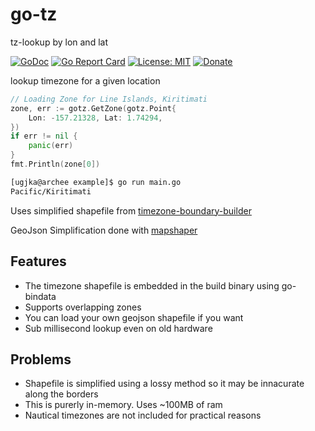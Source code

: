 # go-tz

tz-lookup by lon and lat

[![GoDoc](https://godoc.org/github.com/ugjka/go-tz?status.svg)](https://godoc.org/github.com/ugjka/go-tz)
[![Go Report Card](https://goreportcard.com/badge/github.com/ugjka/go-tz)](https://goreportcard.com/report/github.com/ugjka/go-tz)
[![License: MIT](https://img.shields.io/badge/License-MIT-yellow.svg)](https://opensource.org/licenses/MIT)
[![Donate](https://dl.ugjka.net/Donate-PayPal-green.svg)](https://www.paypal.me/ugjka)

lookup timezone for a given location

```go
// Loading Zone for Line Islands, Kiritimati
zone, err := gotz.GetZone(gotz.Point{
    Lon: -157.21328, Lat: 1.74294,
})
if err != nil {
    panic(err)
}
fmt.Println(zone[0])
```

```bash
[ugjka@archee example]$ go run main.go
Pacific/Kiritimati
```

Uses simplified shapefile from [timezone-boundary-builder](https://github.com/evansiroky/timezone-boundary-builder/)

GeoJson Simplification done with [mapshaper](http://mapshaper.org/)

## Features

* The timezone shapefile is embedded in the build binary using go-bindata
* Supports overlapping zones
* You can load your own geojson shapefile if you want
* Sub millisecond lookup even on old hardware 

## Problems

* Shapefile is simplified using a lossy method so it may be innacurate along the borders
* This is purerly in-memory. Uses ~100MB of ram
* Nautical timezones are not included for practical reasons
